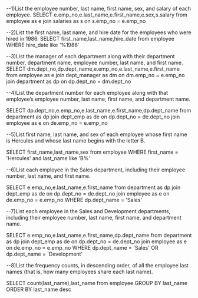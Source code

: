--1)List the employee number, last name, first name, sex, and salary of each employee.
SELECT e.emp_no,e.last_name,e.first_name,e.sex,s.salary from employee as e join salaries as s on s.emp_no = e.emp_no

--2)List the first name, last name, and hire date for the employees who were hired in 1986.
SELECT first_name,last_name,hire_date from employee WHERE hire_date like '%1986'

--3)List the manager of each department along with their department number, department name, employee number, last name, and first name.
SELECT dm.dept_no,dp.dept_name,e.emp_no,e.last_name,e.first_name from employee as e join dept_manager as dm on dm.emp_no = e.emp_no join department as dp on dp.dept_no = dm.dept_no

--4)List the department number for each employee along with that employee’s employee number, last name, first name, and department name.

SELECT dp.dept_no,e.emp_no,e.last_name,e.first_name,dp.dept_name from department as dp join dept_emp as de on dp.dept_no = de.dept_no join employee as e on de.emp_no = e.emp_no

--5)List first name, last name, and sex of each employee whose first name is Hercules and whose last name begins with the letter B.

SELECT first_name,last_name,sex from employee WHERE first_name = 'Hercules' and last_name like 'B%'

--6)List each employee in the Sales department, including their employee number, last name, and first name.

SELECT e.emp_no,e.last_name,e.first_name from department  as dp join dept_emp as de on dp.dept_no = de.dept_no join employee as e on de.emp_no = e.emp_no  WHERE dp.dept_name = 'Sales'

--7)List each employee in the Sales and Development departments, including their employee number, last name, first name, and department name.

SELECT e.emp_no,e.last_name,e.first_name,dp.dept_name from department  as dp join dept_emp as de on dp.dept_no = de.dept_no join employee as e on de.emp_no = e.emp_no  WHERE dp.dept_name = 'Sales' OR dp.dept_name = 'Development'

--8)List the frequency counts, in descending order, of all the employee last names (that is, how many employees share each last name).

SELECT  count(last_name),last_name from employee
GROUP BY last_name 
ORDER BY  last_name desc




